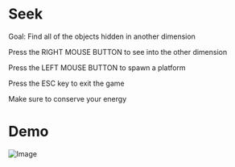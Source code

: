 # Seek

Goal: Find all of the objects hidden in another dimension



Press the RIGHT MOUSE BUTTON to see into the other dimension



Press the LEFT MOUSE BUTTON to spawn a platform



Press the ESC key to exit the game



Make sure to conserve your energy

# Demo

![Image](https://user-images.githubusercontent.com/42820224/51708355-997cca00-1fd8-11e9-89e4-5dc1dd71e700.gif)
